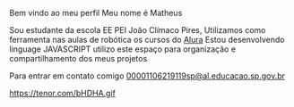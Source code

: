 Bem vindo ao meu perfil 
Meu nome é Matheus

Sou estudante da escola EE PEI João Clímaco Pires,
Utilizamos como ferramenta nas aulas de robótica os cursos do [Alura](https://www.alura.com.br)
Estou desenvolvendo linguage JAVASCRIPT
utilizo este espaço para organização e compartilhamento dos meus projetos


Para entrar em contato comigo
00001106219119sp@al.educacao.sp.gov.br

https://tenor.com/bHDHA.gif
